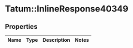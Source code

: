 # Tatum::InlineResponse40349

## Properties
Name | Type | Description | Notes
------------ | ------------- | ------------- | -------------

